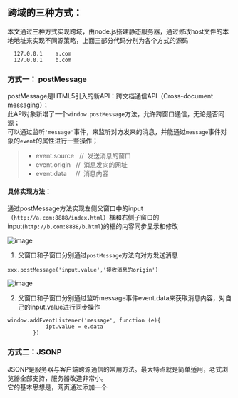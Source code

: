 ## 跨域的三种方式：
本文通过三种方式实现跨域，由node.js搭建静态服务器，通过修改host文件的本地地址来实现不同源策略，上面三部分代码分别为各个方式的源码

```
  127.0.0.1    a.com
  127.0.0.1    b.com
```

### 方式一： postMessage
postMessage是HTML5引入的新API：跨文档通信API（Cross-document messaging）；  
此API对象新增了一个`window.postMessage`方法，允许跨窗口通信，无论是否同源；  
可以通过监听`'message'`事件，来监听对方发来的消息，并能通过`message`事件对象的`event`的属性进行一些操作；

> + event.source   //  发送消息的窗口  
> + event.origin   //  消息发向的网址
> + event.data     //  消息内容

#### 具体实现方法：
通过postMessage方法实现左侧父窗口中的input（`http://a.com:8888/index.html`）框和右侧子窗口的input(`http://b.com:8888/b.html`)的框的内容同步显示和修改

![image](https://user-images.githubusercontent.com/24493052/27994286-3db75106-64ed-11e7-92d8-74123bb5ed64.png)


1. 父窗口和子窗口分别通过`postMessage`方法向对方发送消息

```
xxx.postMessage('input.value','接收消息的origin')
```

![image](https://user-images.githubusercontent.com/24493052/27994322-13f00592-64ee-11e7-8d8f-cee6fe11487c.png)

2. 父窗口和子窗口分别通过监听message事件event.data来获取消息内容，对自己的input.value进行同步操作

```
window.addEventListener('message', function (e){
			ipt.value = e.data	
		})
```

### 方式二：JSONP
JSONP是服务器与客户端跨源通信的常用方法。最大特点就是简单适用，老式浏览器全部支持，服务器改造非常小。  
它的基本思想是，网页通过添加一个<script>元素，向服务器请求JSON数据，这种做法不受同源政策限制；服务器收到请求后，将数据放在一个指定名字的回调函数里传回来。

![image](https://user-images.githubusercontent.com/24493052/27994481-cf853798-64f1-11e7-9593-f7110005278a.png)

![image](https://user-images.githubusercontent.com/24493052/27994510-2f00d812-64f2-11e7-8ed9-1e852993c8b6.png)

### 方式三：CORS
CORS是一个W3C标准，全称是"跨域资源共享"（Cross-origin resource sharing）。
它允许浏览器向跨源服务器，发出XMLHttpRequest请求，从而克服了AJAX只能同源使用的限制。  

---
-[x]跨域：
1. 当跨域请求时默认不发送任何认证信息，如：cookie
2. 除非`xhr.withCredentials = true`(默认false)
-[x]解决方法：
1. client端手动设置`xhr.withCredentials = true`
2. server端允许request能携带认证信息`(Access-Control-Allow-Credentials: true)`
---

#### 本质：
1. 浏览器再向跨源服务器发送请的时候会夹带一个一个`origin`字段标明请求方的地址

```
GET /main.js HTTP/1.1
Host: b.com:8888
Connection: keep-alive
Pragma: no-cache
Cache-Control: no-cache
Origin: http://a.com:8888  //夹带的origin头信息，表明身份

```

2. 但服务器接收的此请求后看到对方夹带的origin信息，这个地址我允许它请求我的数据，所以服务端对此地址进行了友好处理

```
response.setHeader('Access-Control-Allow-Origin', 'http://a.com:8888');  // 对'http://a.com:8888'此地址放行

```

3.浏览器看到`Access-Control-Allow-Origin: http://a.com:8888`后，就认可此操作合法；

![image](https://user-images.githubusercontent.com/24493052/27994647-821fbec6-64f4-11e7-9308-f40426687956.png)

---

+ [阮一峰：浏览器同源政策及其规避方法](http://www.ruanyifeng.com/blog/2016/04/same-origin-policy.html)

+ [阮一峰：跨域资源共享 CORS 详解](http://www.ruanyifeng.com/blog/2016/04/cors.html)
